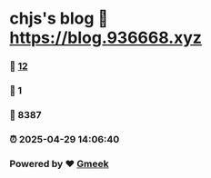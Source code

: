 # chjs's blog :link: https://blog.936668.xyz 
### :page_facing_up: [12](https://blog.936668.xyz/tag.html) 
### :speech_balloon: 1 
### :hibiscus: 8387 
### :alarm_clock: 2025-04-29 14:06:40 
### Powered by :heart: [Gmeek](https://github.com/Meekdai/Gmeek)
